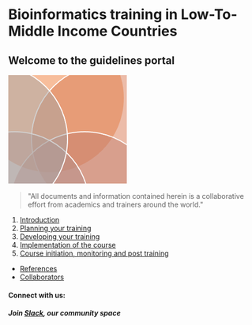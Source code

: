 # Bioinformatics training in Low-To-Middle Income Countries

## Welcome to the guidelines portal

![](images/guidelines.png)

> "All documents and information contained herein is a collaborative effort from academics and trainers around the world."  


1. [Introduction](https://bioinfo-training.github.io/Introduction.html)
2. [Planning your training](https://bioinfo-training.github.io/guidelines/Planning_your_training.html)
3. [Developing your training](https://bioinfo-training.github.io/guidelines/Developing_your_training.html)
4. [Implementation of the course](https://bioinfo-training.github.io/guidelines/Implementation_of_the_course.html)
5. [Course initiation, monitoring and post training](https://bioinfo-training.github.io/guidelines/Course_initiation_monitoring_and_post_training.html)

* [References](https://bioinfo-training.github.io/guidelines/References.html)
* [Collaborators](https://bioinfo-training.github.io/guidelines/our-team.html)




#### Connect with us:

##### Join [Slack](https://bioinfolmics.slack.com/), our community space <a id="welcome-to-slack"></a>
